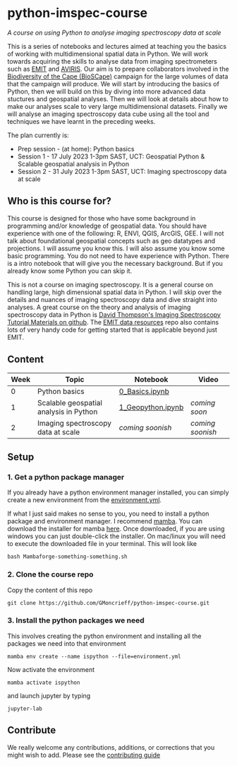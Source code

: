 # python-imspec-course
_A course on using Python to analyse imaging spectroscopy data at scale_

This is a series of notebooks and lectures aimed at teaching you the basics of working with multidimensional spatial data in Python. We will work towards acquiring the skills to analyse data from imaging spectrometers such as [EMIT](https://earth.jpl.nasa.gov/emit/) and [AVIRIS](https://aviris.jpl.nasa.gov/). Our aim is to prepare collaborators involved in the [Biodiversity of the Cape (BioSCape)](https://www.bioscape.io/) campaign for the large volumes of data that the campaign will produce. We will start by introducing the basics of Python, then we will build on this by diving into more advanced data stuctures and geospatial analyses. Then we will look at details about how to make our analyses scale to very large multidimensional datasets. Finally we will analyse an imaging spectroscopy data cube using all the tool and techniques we have learnt in the preceding weeks.

The plan currently is:

- Prep session - (at home):     Python basics
- Session 1 - 17 July 2023 1-3pm SAST, UCT:  Geospatial Python & Scalable geospatial analysis in Python
- Session 2 - 31 July 2023 1-3pm SAST, UCT:  Imaging spectroscopy data at scale

## Who is this course for?

This course is designed for those who have some background in programming and/or knowledge of geospatial data. You should have experience with one of the following: R, ENVI, QGIS, ArcGIS, GEE. I will not talk about foundational geospatial concepts such as geo datatypes and projections. I will assume you know this. I will also assume you know some basic programming. You do not need to have experience with Python. There is a intro notebook that will give you the necessary background. But if you already know some Python you can skip it.  

This is not a course on imaging spectroscopy. It is a general course on handling large, high dimensional spatial data in Python. I will skip over the details and nuances of imaging spectroscopy data and dive straight into analyses. A great course on the theory and analysis of imaging spectroscopy data in Python is [David Thompson's Imaging Spectroscopy Tutorial Materials on github](https://github.com/davidraythompson/istutor). The [EMIT data resources](https://github.com/nasa/EMIT-Data-Resources) repo also contains lots of very handy code for getting started that is applicable beyond just EMIT.

## Content

| Week | Topic                                  | Notebook                               | Video            |
| ---- | -------------------------------------- | -------------------------------------- | ---------------- |
| 0    | Python basics                          | [0_Basics.ipynb](0_Basics.ipynb)       |                  |
| 1    | Scalable geospatial analysis in Python | [1_Geopython.ipynb](1_Geopython.ipynb) | _coming soon_    |
| 2    | Imaging spectroscopy data at scale     | _coming soonish_                       | _coming soonish_ |

## Setup 
### 1. Get a python package manager
If you already have a python environment manager installed, you can simply create a new environment from the [environment.yml](environment.yml).  

If what I just said makes no sense to you, you need to install a python package and environment manager. I recommend [mamba](https://mamba.readthedocs.io/en/latest/index.html). You can download the installer for mamba [here](https://github.com/conda-forge/miniforge#mambaforge). Once downloaded, if you are using windows you can just double-click the installer. On mac/linux you will need to execute the downloaded file in your terminal. This will look like  

`bash Mambaforge-something-something.sh`  

### 2. Clone the course repo
Copy the content of this repo  

`git clone https://github.com/GMoncrieff/python-imspec-course.git`  

### 3. Install the python packages we need  
This involves creating the python environment and installing all the packages we need into that environment  

`mamba env create --name ispython --file=environment.yml`    

Now activate the environment  

`mamba activate ispython`  

and launch jupyter by typing   

`jupyter-lab`  


## Contribute

We really welcome any contributions, additions, or corrections that you might wish to add. Please see the [contributing guide](CONTRIBUTE.md)
